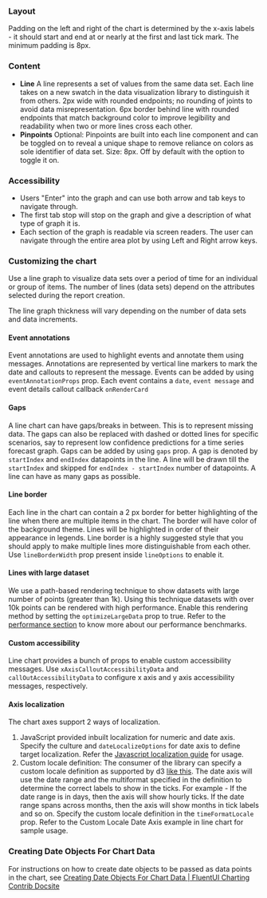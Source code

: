### Layout

Padding on the left and right of the chart is determined by the x-axis labels - it should start and end at or nearly at the first and last tick mark. The minimum padding is 8px.

### Content

- **Line** A line represents a set of values from the same data set. Each line takes on a new swatch in the data visualization library to distinguish it from others. 2px wide with rounded endpoints; no rounding of joints to avoid data misrepresentation. 6px border behind line with rounded endpoints that match background color to improve legibility and readability when two or more lines cross each other.
- **Pinpoints** Optional: Pinpoints are built into each line component and can be toggled on to reveal a unique shape to remove reliance on colors as sole identifier of data set. Size: 8px. Off by default with the option to toggle it on.

### Accessibility

- Users "Enter" into the graph and can use both arrow and tab keys to navigate through.
- The first tab stop will stop on the graph and give a description of what type of graph it is.
- Each section of the graph is readable via screen readers. The user can navigate through the entire area plot by using Left and Right arrow keys.

### Customizing the chart

Use a line graph to visualize data sets over a period of time for an individual or group of items. The number of lines (data sets) depend on the attributes selected during the report creation.

The line graph thickness will vary depending on the number of data sets and data increments.

#### Event annotations

Event annotations are used to highlight events and annotate them using messages. Annotations are represented by vertical line markers to mark the date and callouts to represent the message. Events can be added by using `eventAnnotationProps` prop. Each event contains a `date`, `event message` and event details callout callback `onRenderCard`

#### Gaps

A line chart can have gaps/breaks in between. This is to represent missing data. The gaps can also be replaced with dashed or dotted lines for specific scenarios, say to represent low confidence predictions for a time series forecast graph. Gaps can be added by using `gaps` prop. A gap is denoted by `startIndex` and `endIndex` datapoints in the line. A line will be drawn till the `startIndex` and skipped for `endIndex - startIndex` number of datapoints. A line can have as many gaps as possible.

#### Line border

Each line in the chart can contain a 2 px border for better highlighting of the line when there are multiple items in the chart. The border will have color of the background theme. Lines will be highlighted in order of their appearance in legends. Line border is a highly suggested style that you should apply to make multiple lines more distinguishable from each other. Use `lineBorderWidth` prop present inside `lineOptions` to enable it.

#### Lines with large dataset

We use a path-based rendering technique to show datasets with large number of points (greater than 1k). Using this technique datasets with over 10k points can be rendered with high performance. Enable this rendering method by setting the `optimizeLargeData` prop to true. Refer to the [performance section](https://github.com/microsoft/fluentui/blob/master/packages/charts/react-charting/README.md#performance) to know more about our performance benchmarks.

#### Custom accessibility

Line chart provides a bunch of props to enable custom accessibility messages. Use `xAxisCalloutAccessibilityData` and `callOutAccessibilityData` to configure x axis and y axis accessibility messages, respectively.

#### Axis localization

The chart axes support 2 ways of localization.

1. JavaScript provided inbuilt localization for numeric and date axis. Specify the culture and `dateLocalizeOptions` for date axis to define target localization. Refer the [Javascript localization guide](https://developer.mozilla.org/en-US/docs/Web/JavaScript/Reference/Global_Objects/Date/toLocaleDateString) for usage.
2. Custom locale definition: The consumer of the library can specify a custom locale definition as supported by d3 [like this](https://github.com/d3/d3-time-format/blob/main/locale/en-US.json). The date axis will use the date range and the multiformat specified in the definition to determine the correct labels to show in the ticks. For example - If the date range is in days, then the axis will show hourly ticks. If the date range spans across months, then the axis will show months in tick labels and so on. Specify the custom locale definition in the `timeFormatLocale` prop. Refer to the Custom Locale Date Axis example in line chart for sample usage.

### Creating Date Objects For Chart Data

For instructions on how to create date objects to be passed as data points in the chart, see [Creating Date Objects For Chart Data | FluentUI Charting Contrib Docsite](https://microsoft.github.io/fluentui-charting-contrib/docs/creating-date-objects-for-chart-data)
